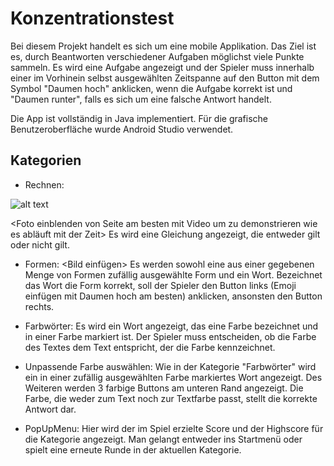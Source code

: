 # Konzentrationstest

Bei diesem Projekt handelt es sich um eine mobile Applikation. Das Ziel ist es, durch Beantworten verschiedener Aufgaben möglichst viele Punkte sammeln.
Es wird eine Aufgabe angezeigt und der Spieler muss innerhalb einer im Vorhinein selbst ausgewählten Zeitspanne auf den Button mit dem Symbol "Daumen hoch" anklicken, wenn die Aufgabe korrekt ist und "Daumen runter", falls es sich um eine falsche Antwort handelt.

Die App ist vollständig in Java implementiert. Für die grafische Benutzeroberfläche wurde Android Studio verwendet.

## Kategorien

- Rechnen: 

![alt text](http://url/to/img.png)

<Foto einblenden von Seite am besten mit Video um zu demonstrieren wie es abläuft mit der Zeit>
Es wird eine Gleichung angezeigt, die entweder gilt oder nicht gilt.


- Formen:
<Bild einfügen>
Es werden sowohl eine aus einer gegebenen Menge von Formen zufällig ausgewählte Form und ein Wort.
Bezeichnet das Wort die Form korrekt, soll der Spieler den Button links (Emoji einfügen mit Daumen hoch am besten) anklicken, ansonsten den Button rechts.


- Farbwörter:
Es wird ein Wort angezeigt, das eine Farbe bezeichnet und in einer Farbe markiert ist.
Der Spieler muss entscheiden, ob die Farbe des Textes dem Text entspricht, der die Farbe kennzeichnet.



- Unpassende Farbe auswählen:
Wie in der Kategorie "Farbwörter" wird ein in einer zufällig ausgewählten Farbe markiertes Wort angezeigt.
Des Weiteren werden 3 farbige Buttons am unteren Rand angezeigt.
Die Farbe, die weder zum Text noch zur Textfarbe passt, stellt die korrekte Antwort dar.


- PopUpMenu:
Hier wird der im Spiel erzielte Score und der Highscore für die Kategorie angezeigt.
Man gelangt entweder ins Startmenü oder spielt eine erneute Runde in der aktuellen Kategorie.






